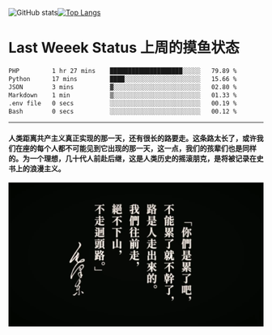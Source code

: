 ![GitHub stats](https://github-readme-stats.vercel.app/api?username=Mundanity-fc&hide=stars&count_private=true&show_icons=true&theme=prussian)[![Top Langs](https://github-readme-stats.vercel.app/api/top-langs/?username=Mundanity-fc&hide=javascript,html,css,blade&layout=compact&theme=prussian)](https://github.com/anuraghazra/github-readme-stats)

# Last Weeek Status 上周的摸鱼状态
<!--START_SECTION:waka-->

```text
PHP         1 hr 27 mins    ████████████████████░░░░░   79.89 %
Python      17 mins         ████░░░░░░░░░░░░░░░░░░░░░   15.66 %
JSON        3 mins          ▓░░░░░░░░░░░░░░░░░░░░░░░░   02.80 %
Markdown    1 min           ▒░░░░░░░░░░░░░░░░░░░░░░░░   01.33 %
.env file   0 secs          ░░░░░░░░░░░░░░░░░░░░░░░░░   00.19 %
Bash        0 secs          ░░░░░░░░░░░░░░░░░░░░░░░░░   00.12 %
```

<!--END_SECTION:waka-->

---

#### 人类距离共产主义真正实现的那一天，还有很长的路要走。这条路太长了，或许我们在座的每个人都不可能见到它出现的那一天，这一点，我们的孩辈们也是同样的。为一个理想，几十代人前赴后继，这是人类历史的摇滚朋克，是将被记录在史书上的浪漫主义。

![HeSays](./HeSays.webp)
